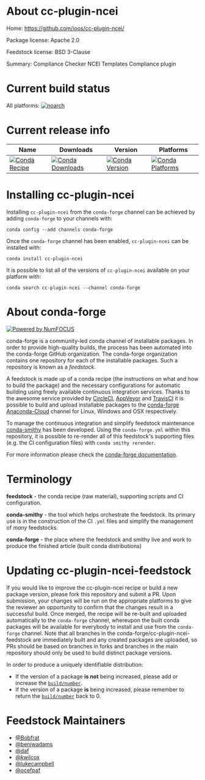 <!--
# -*- mode: jinja -*-
-->

About cc-plugin-ncei
====================

Home: https://github.com/ioos/cc-plugin-ncei/

Package license: Apache 2.0

Feedstock license: BSD 3-Clause

Summary: Compliance Checker NCEI Templates Compliance plugin



Current build status
====================

All platforms:
[![noarch](https://img.shields.io/circleci/project/github/conda-forge/cc-plugin-ncei-feedstock/master.svg?label=noarch)](https://circleci.com/gh/conda-forge/cc-plugin-ncei-feedstock)

Current release info
====================

| Name | Downloads | Version | Platforms |
| --- | --- | --- | --- |
| [![Conda Recipe](https://img.shields.io/badge/recipe-cc--plugin--ncei-green.svg)](https://anaconda.org/conda-forge/cc-plugin-ncei) | [![Conda Downloads](https://img.shields.io/conda/dn/conda-forge/cc-plugin-ncei.svg)](https://anaconda.org/conda-forge/cc-plugin-ncei) | [![Conda Version](https://img.shields.io/conda/vn/conda-forge/cc-plugin-ncei.svg)](https://anaconda.org/conda-forge/cc-plugin-ncei) | [![Conda Platforms](https://img.shields.io/conda/pn/conda-forge/cc-plugin-ncei.svg)](https://anaconda.org/conda-forge/cc-plugin-ncei) |

Installing cc-plugin-ncei
=========================

Installing `cc-plugin-ncei` from the `conda-forge` channel can be achieved by adding `conda-forge` to your channels with:

```
conda config --add channels conda-forge
```

Once the `conda-forge` channel has been enabled, `cc-plugin-ncei` can be installed with:

```
conda install cc-plugin-ncei
```

It is possible to list all of the versions of `cc-plugin-ncei` available on your platform with:

```
conda search cc-plugin-ncei --channel conda-forge
```


About conda-forge
=================

[![Powered by NumFOCUS](https://img.shields.io/badge/powered%20by-NumFOCUS-orange.svg?style=flat&colorA=E1523D&colorB=007D8A)](http://numfocus.org)

conda-forge is a community-led conda channel of installable packages.
In order to provide high-quality builds, the process has been automated into the
conda-forge GitHub organization. The conda-forge organization contains one repository
for each of the installable packages. Such a repository is known as a *feedstock*.

A feedstock is made up of a conda recipe (the instructions on what and how to build
the package) and the necessary configurations for automatic building using freely
available continuous integration services. Thanks to the awesome service provided by
[CircleCI](https://circleci.com/), [AppVeyor](https://www.appveyor.com/)
and [TravisCI](https://travis-ci.org/) it is possible to build and upload installable
packages to the [conda-forge](https://anaconda.org/conda-forge)
[Anaconda-Cloud](https://anaconda.org/) channel for Linux, Windows and OSX respectively.

To manage the continuous integration and simplify feedstock maintenance
[conda-smithy](https://github.com/conda-forge/conda-smithy) has been developed.
Using the ``conda-forge.yml`` within this repository, it is possible to re-render all of
this feedstock's supporting files (e.g. the CI configuration files) with ``conda smithy rerender``.

For more information please check the [conda-forge documentation](https://conda-forge.org/docs/).

Terminology
===========

**feedstock** - the conda recipe (raw material), supporting scripts and CI configuration.

**conda-smithy** - the tool which helps orchestrate the feedstock.
                   Its primary use is in the construction of the CI ``.yml`` files
                   and simplify the management of *many* feedstocks.

**conda-forge** - the place where the feedstock and smithy live and work to
                  produce the finished article (built conda distributions)


Updating cc-plugin-ncei-feedstock
=================================

If you would like to improve the cc-plugin-ncei recipe or build a new
package version, please fork this repository and submit a PR. Upon submission,
your changes will be run on the appropriate platforms to give the reviewer an
opportunity to confirm that the changes result in a successful build. Once
merged, the recipe will be re-built and uploaded automatically to the
`conda-forge` channel, whereupon the built conda packages will be available for
everybody to install and use from the `conda-forge` channel.
Note that all branches in the conda-forge/cc-plugin-ncei-feedstock are
immediately built and any created packages are uploaded, so PRs should be based
on branches in forks and branches in the main repository should only be used to
build distinct package versions.

In order to produce a uniquely identifiable distribution:
 * If the version of a package **is not** being increased, please add or increase
   the [``build/number``](https://conda.io/docs/user-guide/tasks/build-packages/define-metadata.html#build-number-and-string).
 * If the version of a package **is** being increased, please remember to return
   the [``build/number``](https://conda.io/docs/user-guide/tasks/build-packages/define-metadata.html#build-number-and-string)
   back to 0.

Feedstock Maintainers
=====================

* [@Bobfrat](https://github.com/Bobfrat/)
* [@benjwadams](https://github.com/benjwadams/)
* [@daf](https://github.com/daf/)
* [@kwilcox](https://github.com/kwilcox/)
* [@lukecampbell](https://github.com/lukecampbell/)
* [@ocefpaf](https://github.com/ocefpaf/)

